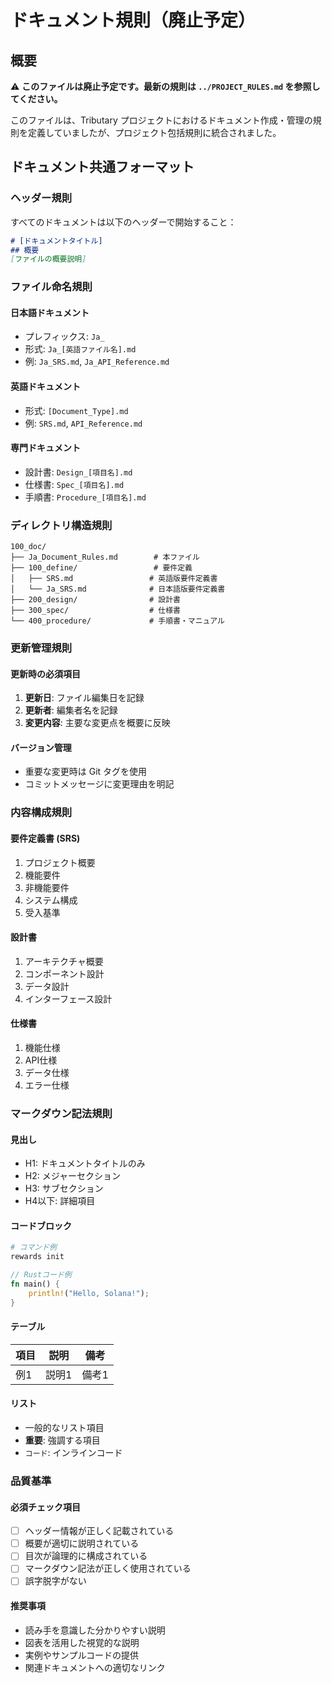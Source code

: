 # ドキュメント規則（廃止予定）
## 概要
⚠️ **このファイルは廃止予定です。最新の規則は `../PROJECT_RULES.md` を参照してください。**

このファイルは、Tributary プロジェクトにおけるドキュメント作成・管理の規則を定義していましたが、プロジェクト包括規則に統合されました。

## ドキュメント共通フォーマット

### ヘッダー規則
すべてのドキュメントは以下のヘッダーで開始すること：

```markdown
# [ドキュメントタイトル]
## 概要
[ファイルの概要説明]
```

### ファイル命名規則

#### 日本語ドキュメント
- プレフィックス: `Ja_`
- 形式: `Ja_[英語ファイル名].md`
- 例: `Ja_SRS.md`, `Ja_API_Reference.md`

#### 英語ドキュメント
- 形式: `[Document_Type].md`
- 例: `SRS.md`, `API_Reference.md`

#### 専門ドキュメント
- 設計書: `Design_[項目名].md`
- 仕様書: `Spec_[項目名].md`
- 手順書: `Procedure_[項目名].md`

### ディレクトリ構造規則

```
100_doc/
├── Ja_Document_Rules.md        # 本ファイル
├── 100_define/                 # 要件定義
│   ├── SRS.md                 # 英語版要件定義書
│   └── Ja_SRS.md              # 日本語版要件定義書
├── 200_design/                # 設計書
├── 300_spec/                  # 仕様書
└── 400_procedure/             # 手順書・マニュアル
```

### 更新管理規則

#### 更新時の必須項目
1. **更新日**: ファイル編集日を記録
2. **更新者**: 編集者名を記録
3. **変更内容**: 主要な変更点を概要に反映

#### バージョン管理
- 重要な変更時は Git タグを使用
- コミットメッセージに変更理由を明記

### 内容構成規則

#### 要件定義書 (SRS)
1. プロジェクト概要
2. 機能要件
3. 非機能要件
4. システム構成
5. 受入基準

#### 設計書
1. アーキテクチャ概要
2. コンポーネント設計
3. データ設計
4. インターフェース設計

#### 仕様書
1. 機能仕様
2. API仕様
3. データ仕様
4. エラー仕様

### マークダウン記法規則

#### 見出し
- H1: ドキュメントタイトルのみ
- H2: メジャーセクション
- H3: サブセクション
- H4以下: 詳細項目

#### コードブロック
```bash
# コマンド例
rewards init
```

```rust
// Rustコード例
fn main() {
    println!("Hello, Solana!");
}
```

#### テーブル
| 項目 | 説明 | 備考 |
|------|------|------|
| 例1  | 説明1 | 備考1 |

#### リスト
- 一般的なリスト項目
- **重要**: 強調する項目
- `コード`: インラインコード

### 品質基準

#### 必須チェック項目
- [ ] ヘッダー情報が正しく記載されている
- [ ] 概要が適切に説明されている
- [ ] 目次が論理的に構成されている
- [ ] マークダウン記法が正しく使用されている
- [ ] 誤字脱字がない

#### 推奨事項
- 読み手を意識した分かりやすい説明
- 図表を活用した視覚的な説明
- 実例やサンプルコードの提供
- 関連ドキュメントへの適切なリンク

